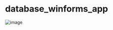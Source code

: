 # database_winforms_app

![image](https://user-images.githubusercontent.com/79320534/176249546-5f7e103c-23e6-4a9a-bb56-931cc4e1b200.png)

